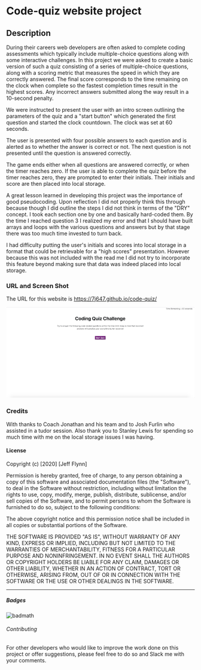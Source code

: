 # Code-quiz website project

## Description 

During their careers web developers are often asked to complete coding assessments which typically include multiple-choice questions along with some interactive challenges.  In this project we were asked to create a basic version of such a quiz consisting of a series of multiple-choice questions, along with a scoring metric that measures the speed in which they are correctly answered.  The final score corresponds to the time remaining on the clock when complete so the fastest completion times result in the highest scores.  Any incorrect answers submitted along the way result in a 10-second penalty.  

We were instructed to present the user with an intro screen outlining the parameters of the quiz and a "start button" which generated the first question and started the clock countdown.  The clock was set at 60 seconds.

The user is presented with four possible answers to each question and is alerted as to whether the answer is correct or not.  The next question is not presented until the question is answered correctly.

The game ends either when all questions are answered correctly, or when the timer reaches zero.  If the user is able to complete the quiz before the timer reaches zero, they are prompted to enter their initials.  Their initials and score are then placed into local storage.

A great lesson learned in developing this project was the importance of good pseudocoding.  Upon reflection I did not properly think this through because though I did outline the steps I did not think in terms of the "DRY" concept.  I took each section one by one and basically hard-coded them.  By the time I reached question 3 I realized my error and that I should have built arrays and loops with the various questions and answers but by that stage there was too much time invested to turn back.

I had difficulty putting the user's initials and scores into local storage in a format that could be retrievable for a "high scores" presentation.  However because this was not included with the read me I did not try to incorporate this feature beyond making sure that data was indeed placed into local storage.

### URL and Screen Shot

The URL for this website is https://7j647.github.io/code-quiz/

<img src ="./Screenshot.jpg" alt= "Code Quiz app screen shot">

### Credits

With thanks to Coach Jonathan and his team and to Josh Furlin who assisted in a tudor session.  Also thank you to Stanley Lewis for spending so much time with me on the local storage issues I was having.


#### License

Copyright (c) [2020] [Jeff Flynn]

Permission is hereby granted, free of charge, to any person obtaining a copy
of this software and associated documentation files (the "Software"), to deal
in the Software without restriction, including without limitation the rights
to use, copy, modify, merge, publish, distribute, sublicense, and/or sell
copies of the Software, and to permit persons to whom the Software is
furnished to do so, subject to the following conditions:

The above copyright notice and this permission notice shall be included in all
copies or substantial portions of the Software.

THE SOFTWARE IS PROVIDED "AS IS", WITHOUT WARRANTY OF ANY KIND, EXPRESS OR
IMPLIED, INCLUDING BUT NOT LIMITED TO THE WARRANTIES OF MERCHANTABILITY,
FITNESS FOR A PARTICULAR PURPOSE AND NONINFRINGEMENT. IN NO EVENT SHALL THE
AUTHORS OR COPYRIGHT HOLDERS BE LIABLE FOR ANY CLAIM, DAMAGES OR OTHER
LIABILITY, WHETHER IN AN ACTION OF CONTRACT, TORT OR OTHERWISE, ARISING FROM,
OUT OF OR IN CONNECTION WITH THE SOFTWARE OR THE USE OR OTHER DEALINGS IN THE
SOFTWARE.

---

##### Badges

![badmath](https://img.shields.io/github/languages/top/nielsenjared/badmath)


###### Contributing

For other developers who would like to improve the work done on this project or offer suggestions, please feel free to do so and Slack me with your comments.

